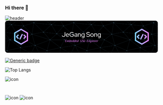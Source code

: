 ### Hi there 👋

![header](https://capsule-render.vercel.app/api?type=wave&color=auto&height=300&section=header&text=capsule%20render&fontSize=90)
![Header](./github-header-image.png)


[![Generic badge](https://img.shields.io/badge/<SUBJECT>-<STATUS>-<COLOR>.svg)](https://shields.io/)

![Top Langs](https://github-readme-stats.vercel.app/api/top-langs/?username=jeGangSong&layout=compact)


<div style="display: flex; align-items: flex-start;"><img src="https://techstack-generator.vercel.app/python-icon.svg" alt="icon" width="61" height="61" /></div>
<span style="align-items: flex-start;"><img src="https://techstack-generator.vercel.app/github-icon.svg" alt="icon" width="61" height="61" /></span>
<span style="align-items: flex-start;"><img src="https://techstack-generator.vercel.app/cpp-icon.svg" alt="icon" width="61" height="61" /></span>


<!--
**jeGangsong/jeGangsong** is a ✨ _special_ ✨ repository because its `README.md` (this file) appears on your GitHub profile.

Here are some ideas to get you started:

- 🔭 I’m currently working on ...
- 🌱 I’m currently learning ...
- 👯 I’m looking to collaborate on ...
- 🤔 I’m looking for help with ...
- 💬 Ask me about ...
- 📫 How to reach me: ...
- 😄 Pronouns: ...
- ⚡ Fun fact: ...
-->

